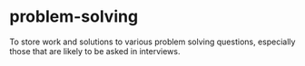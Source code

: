 # problem-solving
To store work and solutions to various problem solving questions, especially those that are likely to be asked in interviews.
